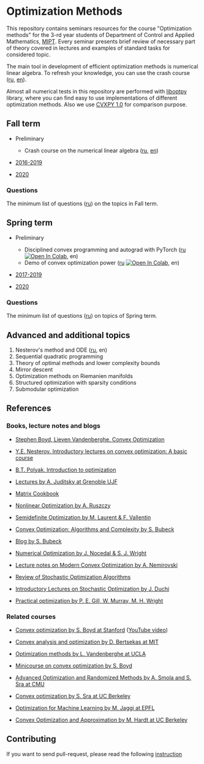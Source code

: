# Optimization Methods

This repository contains seminars resources for the course "Optimization methods" for the 3-rd year students of Department of Control and Applied Mathematics, [MIPT](https://mipt.ru/english/).
Every seminar presents brief review of necessary part of theory covered in lectures and examples of standard tasks for considered topic. 

The main tool in development of efficient optimization methods is numerical linear algebra. 
To refresh your knowledge, you can use the crash course ([ru](./preliminaries/la_crash_course.ipynb), [en](./preliminaries/la_crash_course_en.ipynb)). 

Almost all numerical tests in this repository are performed with [liboptpy](https://github.com/amkatrutsa/liboptpy) library, where you can find easy to use implementations of different optimization methods. Also we use [CVXPY 1.0](https://www.cvxpy.org/index.html) for comparison purpose. 

## Fall term

- Preliminary 
	- Crash course on the numerical linear algebra ([ru](./preliminaries/la_crash_course.ipynb), [en](./preliminaries/la_crash_course_en.ipynb))

- [2016-2019](./Fall2016-2019/README.md) 
- [2020](./Fall2020/README.md)

### Questions

The minimum list of questions ([ru](/MinimumFall.pdf)) on the topics in Fall term.

## Spring term 

- Preliminary
	- Disciplined convex programming and autograd with PyTorch ([ru](https://nbviewer.jupyter.org/github/amkatrutsa/MIPT-Opt/blob/master/preliminaries/dcp_autodiff/dcp_autodiff.ipynb) [![Open In Colab](https://colab.research.google.com/assets/colab-badge.svg)](https://colab.research.google.com/github/amkatrutsa/MIPT-Opt/blob/master/preliminaries/dcp_autodiff/dcp_autodiff.ipynb), en)
	- Demo of convex optimization power ([ru](https://nbviewer.jupyter.org/github/amkatrutsa/MIPT-Opt/blob/master/preliminaries/demos/demos.ipynb) [![Open In Colab](https://colab.research.google.com/assets/colab-badge.svg)](https://colab.research.google.com/github/amkatrutsa/MIPT-Opt/blob/master/preliminaries/demos/demos.ipynb), en)
	
- [2017-2019](./Sparing2017-2019/README.md)
- [2020](./Spring2020/README.md)


### Questions

The minimum list of questions ([ru](/MinimumSpring.pdf)) on topics of Spring term.

## Advanced and additional topics

1. Nesterov's method and ODE ([ru](https://nbviewer.jupyter.org/github/amkatrutsa/MIPT-Opt/blob/master/ODE4NesterovAcc/ODE4NesterovAcc.ipynb), en)
2. Sequential quadratic programming 
3. Theory of optimal methods and lower complexity bounds	
4. Mirror descent
5. Optimization methods on Riemanien manifolds	
6. Structured optimization with sparsity conditions
7. Submodular optimization

## References

### Books, lecture notes and blogs

* [Stephen Boyd, Lieven Vandenberghe. Convex Optimization](https://www.dropbox.com/s/zukr0b3f1eqfrw9/bv_cvxbook.pdf?dl=0)

* [Y.E. Nesterov. Introductory lectures on convex optimization: A basic course](https://www.amazon.com/Introductory-Lectures-Convex-Optimization-Applied/dp/1461346916/ref=oosr)

* [B.T. Polyak. Introduction to optimization](https://www.amazon.com/Introduction-Optimization-Translations-Mathematics-Engineering/dp/0911575146)

* [Lectures by A. Juditsky at Grenoble UJF](http://ljk.imag.fr/membres/Anatoli.Iouditski/)

* [Matrix Cookbook](https://www.dropbox.com/s/ymsjldwl8qxqlp8/matrixcookbook.pdf?dl=0)

* [Nonlinear Optimization by A. Ruszczy](https://www.dropbox.com/s/w6ax8vzzjdxniaq/Andrzej_Ruszczy_Nonlinear_Optimization.pdf?dl=0)

* [Semidefinite Optimization by M. Laurent & F. Vallentin](https://www.dropbox.com/s/shbad9vtvgbdv01/SDP_book.pdf?dl=0)

* [Convex Optimization: Algorithms and Complexity by S. Bubeck](https://www.dropbox.com/s/kkubqkmd9ni475i/Bubeck15.pdf?dl=0)

* [Blog by S. Bubeck](https://blogs.princeton.edu/imabandit/)

* [Numerical Optimization by J. Nocedal & S. J. Wright](https://www.dropbox.com/s/f27b15vnvrzf7ef/Numerical_Optimization.pdf?dl=0)

* [Lecture notes on Modern Convex Optimization by A. Nemirovski](https://www.dropbox.com/s/gr6addvyxqfqjn0/Lect_ModConvOpt.pdf?dl=0)

* [Review of Stochastic Optimization Algorithms](https://www.cs.ubc.ca/~schmidtm/Documents/2012_Notes_BigN.pdf)

* [Introductory Lectures on Stochastic Optimization by J. Duchi](http://stanford.edu/~jduchi/PCMIConvex/Duchi16.pdf)

* [Practical optimization by P. E. Gill, W. Murray, M. H. Wright](https://www.amazon.com/Practical-Optimization-Philip-Gill/dp/0122839528)

### Related courses

* [Convex optimization by S. Boyd at Stanford](http://stanford.edu/class/ee364a/) ([YouTube video](https://www.youtube.com/watch?v=McLq1hEq3UY&list=PL3940DD956CDF0622))

* [Convex analysis and optimization by D. Bertsekas at MIT](http://ocw.mit.edu/courses/electrical-engineering-and-computer-science/6-253-convex-analysis-and-optimization-spring-2012/)

* [Optimization methods by L. Vandenberghe at UCLA](http://www.seas.ucla.edu/~vandenbe/ee236b/ee236b.html)

* [Minicourse on convex optimization by S. Boyd](http://stanford.edu/~boyd/papers/cvx_short_course.html)

* [Advanced Optimization and Randomized Methods by A. Smola and S. Sra at CMU](http://www.cs.cmu.edu/~suvrit/teach/aopt.html)

* [Convex optimization by S. Sra at UC Berkeley](http://suvrit.de/teach/ee227a/lectures.html)

* [Optimization for Machine Learning by M. Jaggi at EPFL](https://github.com/epfml/OptML_course)

* [Convex Optimization and Approximation by M. Hardt at UC Berkeley](https://ee227c.github.io/)

## Contributing

If you want to send pull-request, please read the following [instruction](./contribution.md)
